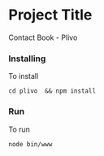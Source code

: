 # Project Title

Contact Book - Plivo


### Installing

To install

```
cd plivo  && npm install
```

### Run

To run

```
node bin/www
```
